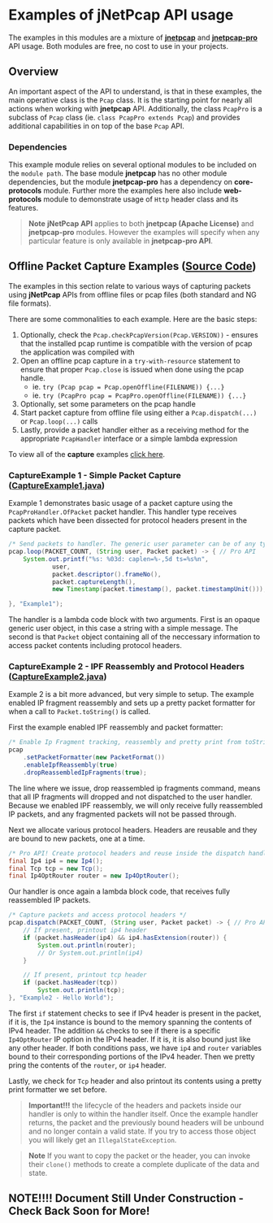 # Examples of jNetPcap API usage
The examples in this modules are a mixture of [**jnetpcap**](https://github.com/slytechs-repos/jnetpcap) and [**jnetpcap-pro**](https://github.com/slytechs-repos/jnetpcap-pro) API usage. Both modules are free, no cost to use in your projects.

## Overview
An important aspect of the API to understand, is that in these examples, the main operative class is the `Pcap` class. It is the starting point for nearly all actions when working with **jnetpcap** API. Additionally, the class `PcapPro` is a subclass of `Pcap` class (ie. `class PcapPro extends Pcap`) and provides additional capabilities in on top of the base `Pcap` API.

### Dependencies
This example module relies on several optional modules to be included on the `module path`. The base module **jnetpcap** has no other module dependencies, but the module **jnetpcap-pro** has a dependency on **core-protocols** module. Further more the examples here also include **web-protocols** module to demonstrate usage of `Http` header class and its features.

> **Note** **jNetPcap API** applies to both **jnetpcap (Apache License)** and **jnetpcap-pro** modules. However the examples will specify when any particular feature is only available in **jnetpcap-pro API**.

## Offline Packet Capture Examples ([Source Code](https://github.com/slytechs-repos/jnetpcap-examples/tree/main/src/main/java/com/slytechs/jnet/jnetpcap/example/capture))
The examples in this section relate to various ways of capturing packets using **jNetPcap** APIs from offline files or pcap files (both standard and NG file formats).

There are some commonalities to each example. Here are the basic steps:

1. Optionally, check the `Pcap.checkPcapVersion(Pcap.VERSION))` - ensures that the installed pcap runtime is compatible with the version of pcap the application was compiled with
2. Open an offline pcap capture in a `try-with-resource` statement to ensure that proper `Pcap.close` is issued when done using the pcap handle.
    - ie. `try (Pcap pcap = Pcap.openOffline(FILENAME)) {...}`
    - ie. `try (PcapPro pcap = PcapPro.openOffline(FILENAME)) {...}`
3. Optionally, set some parameters on the pcap handle
4. Start packet capture from offline file using either a `Pcap.dispatch(...)` or `Pcap.loop(...)` calls
5. Lastly, provide a packet handler either as a receiving method for the appropriate `PcapHandler` interface or a simple lambda expression

To view all of the **capture** examples [click here](https://github.com/slytechs-repos/jnetpcap-examples/tree/main/src/main/java/com/slytechs/jnet/jnetpcap/example/capture).

### **CaptureExample 1** - Simple Packet Capture ([CaptureExample1.java](https://github.com/slytechs-repos/jnetpcap-examples/blob/main/src/main/java/com/slytechs/jnet/jnetpcap/example/capture/CaptureExample1.java))
Example 1 demonstrates basic usage of a packet capture using the `PcapProHandler.OfPacket` packet handler. This handler type receives packets which have been dissected for protocol headers present in the capture packet. 

```java
/* Send packets to handler. The generic user parameter can be of any type. */
pcap.loop(PACKET_COUNT, (String user, Packet packet) -> { // Pro API
	System.out.printf("%s: %03d: caplen=%-,5d ts=%s%n",
			user,
			packet.descriptor().frameNo(),
			packet.captureLength(),
			new Timestamp(packet.timestamp(), packet.timestampUnit()));

}, "Example1");
```
The handler is a lambda code block with two arguments. First is an opaque generic user object, in this case a string with a simple message. The second is that `Packet` object containing all of the neccessary information to access packet contents including protocol headers.

### **CaptureExample 2** - IPF Reassembly and Protocol Headers ([CaptureExample2.java](https://github.com/slytechs-repos/jnetpcap-examples/blob/main/src/main/java/com/slytechs/jnet/jnetpcap/example/capture/CaptureExample2.java))
Example 2 is a bit more advanced, but very simple to setup. The example enabled IP fragment reassembly and sets up a pretty packet formatter for when a call to `Packet.toString()` is called.

First the example enabled IPF reassembly and packet formatter:
```java
/* Enable Ip Fragment tracking, reassembly and pretty print from toString() */
pcap
	.setPacketFormatter(new PacketFormat())
	.enableIpfReassembly(true)
	.dropReassembledIpFragments(true);
```
The line where we issue, drop reassembled ip fragments command, means that all IP fragments will dropped and not dispatched to the user handler. Because we enabled IPF reassembly, we will only receive fully reassembled IP packets, and any fragmented packets will not be passed through.

Next we allocate various protocol headers. Headers are reusable and they are bound to new packets, one at a time.
```java
/* Pro API! Create protocol headers and reuse inside the dispatch handler */
final Ip4 ip4 = new Ip4();
final Tcp tcp = new Tcp();
final Ip4OptRouter router = new Ip4OptRouter();
```

Our handler is once again a lambda block code, that receives fully reassembled IP packets.
```java
/* Capture packets and access protocol headers */
pcap.dispatch(PACKET_COUNT, (String user, Packet packet) -> { // Pro API
	// If present, printout ip4 header
	if (packet.hasHeader(ip4) && ip4.hasExtension(router)) {
		System.out.println(router);
		// Or System.out.println(ip4)
	}

	// If present, printout tcp header
	if (packet.hasHeader(tcp))
		System.out.println(tcp);
}, "Example2 - Hello World");
```
The first `if` statement checks to see if IPv4 header is present in the packet, if it is, the `Ip4` instance is bound to the memory spanning the contents of IPv4 header. The addition `&&` checks to see if there is a specific
`Ip4OptRouter` IP option in the IPv4 header. If it is, it is also bound just like any other header. If both conditions pass, we have `ip4` and `router` variables bound to their corresponding portions of the IPv4 header. Then we pretty pring the contents of the `router`, or `ip4` header.

Lastly, we check for `Tcp` header and also printout its contents using a pretty print formatter we set before.
> **Important!!!** the lifecycle of the headers and packets inside our handler is only to within the handler itself. Once the example handler returns, the packet and the previously bound headers will be unbound and no longer contain a valid state. If you try to access those object you will likely get an `IllegalStateException`. 

> **Note** If you want to copy the packet or the header, you can invoke their `clone()` methods to create a complete duplicate of the data and state.
## NOTE!!!! Document Still Under Construction - Check Back Soon for More!
